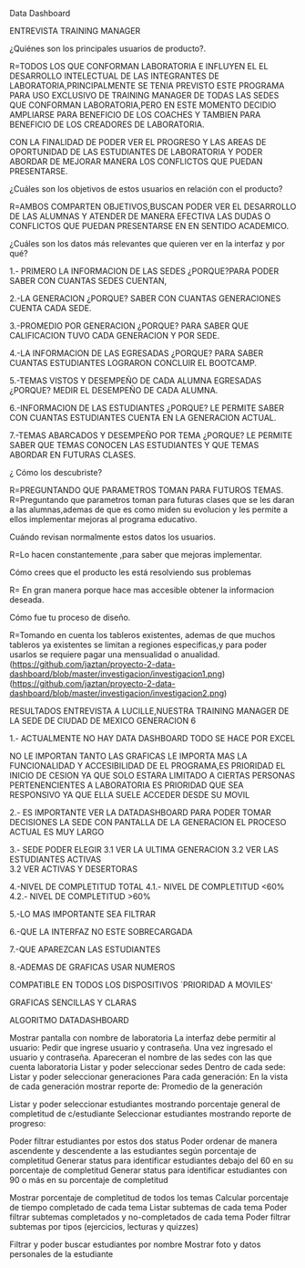 Data Dashboard

ENTREVISTA TRAINING MANAGER

¿Quiénes son los principales usuarios de producto?.

R=TODOS LOS QUE CONFORMAN LABORATORIA  E INFLUYEN EL EL DESARROLLO INTELECTUAL
DE LAS INTEGRANTES DE LABORATORIA,PRINCIPALMENTE SE TENIA PREVISTO
ESTE PROGRAMA PARA USO EXCLUSIVO DE TRAINING MANAGER DE TODAS LAS SEDES 
QUE CONFORMAN LABORATORIA,PERO EN ESTE MOMENTO DECIDIO AMPLIARSE
PARA BENEFICIO DE LOS COACHES  Y TAMBIEN PARA BENEFICIO DE LOS CREADORES DE LABORATORIA.

CON LA FINALIDAD DE PODER VER EL PROGRESO Y LAS AREAS DE OPORTUNIDAD DE LAS 
ESTUDIANTES DE LABORATORIA Y PODER ABORDAR DE MEJORAR MANERA LOS CONFLICTOS QUE PUEDAN
PRESENTARSE.

¿Cuáles son los objetivos de estos usuarios en relación con el producto?

R=AMBOS COMPARTEN OBJETIVOS,BUSCAN PODER VER EL DESARROLLO DE LAS ALUMNAS 
Y ATENDER DE MANERA EFECTIVA LAS DUDAS O CONFLICTOS QUE PUEDAN PRESENTARSE 
EN EN SENTIDO ACADEMICO. 

¿Cuáles son los datos más relevantes que quieren ver en la interfaz y
por qué?

1.- PRIMERO LA INFORMACION DE LAS SEDES
 ¿PORQUE?PARA PODER SABER CON CUANTAS SEDES CUENTAN,

2.-LA GENERACION 
¿PORQUE? SABER CON CUANTAS GENERACIONES CUENTA CADA SEDE.

3.-PROMEDIO POR GENERACION 
¿PORQUE? PARA SABER QUE CALIFICACION TUVO CADA GENERACION Y POR SEDE.

4.-LA INFORMACION DE LAS EGRESADAS
 ¿PORQUE? PARA SABER CUANTAS  ESTUDIANTES LOGRARON CONCLUIR EL BOOTCAMP.

5.-TEMAS VISTOS Y DESEMPEÑO DE CADA ALUMNA EGRESADAS 
¿PORQUE? MEDIR EL DESEMPEÑO DE CADA ALUMNA.

6.-INFORMACION DE LAS ESTUDIANTES
 ¿PORQUE? LE PERMITE SABER CON CUANTAS ESTUDIANTES CUENTA EN LA GENERACION ACTUAL.

7.-TEMAS ABARCADOS Y DESEMPEÑO POR TEMA 
¿PORQUE? LE PERMITE SABER QUE TEMAS CONOCEN LAS ESTUDIANTES
 Y QUE TEMAS ABORDAR EN FUTURAS CLASES.


¿ Cómo los descubriste?

R=PREGUNTANDO QUE PARAMETROS TOMAN PARA FUTUROS TEMAS.
R=Preguntando que parametros toman para futuras clases que se les daran a las alumnas,ademas de que es como miden su evolucion y les permite a ellos implementar mejoras al programa educativo.


Cuándo revisan normalmente estos datos los usuarios.

R=Lo hacen constantemente ,para saber que mejoras implementar.

Cómo crees que el producto les está resolviendo sus problemas

R= En gran manera porque hace mas accesible obtener la informacion deseada.

Cómo fue tu proceso de diseño.

R=Tomando en cuenta los tableros existentes, ademas de que muchos tableros ya existentes se limitan a regiones especificas,y para poder usarlos se requiere pagar una mensualidad o anualidad. 
 (https://github.com/jaztan/proyecto-2-data-dashboard/blob/master/investigacion/investigacion1.png)
 (https://github.com/jaztan/proyecto-2-data-dashboard/blob/master/investigacion/investigacion2.png)


RESULTADOS ENTREVISTA A LUCILLE,NUESTRA TRAINING MANAGER DE LA SEDE DE CIUDAD DE MEXICO GENERACION 6

1.- ACTUALMENTE NO HAY DATA DASHBOARD TODO SE HACE POR EXCEL 

NO LE IMPORTAN TANTO LAS GRAFICAS LE IMPORTA MAS LA FUNCIONALIDAD 
Y ACCESIBILIDAD DE EL PROGRAMA,ES PRIORIDAD EL INICIO DE CESION 
YA QUE SOLO ESTARA LIMITADO A CIERTAS PERSONAS PERTENENCIENTES A LABORATORIA
ES PRIORIDAD QUE SEA RESPONSIVO  YA QUE ELLA SUELE ACCEDER DESDE SU MOVIL

2.- ES IMPORTANTE VER LA DATADASHBOARD PARA PODER TOMAR DECISIONES
LA SEDE  CON PANTALLA DE LA GENERACION
 EL PROCESO ACTUAL ES MUY LARGO 


 3.- SEDE PODER ELEGIR 
 3.1 VER LA ULTIMA GENERACION
 3.2 VER LAS ESTUDIANTES ACTIVAS  
 3.2 VER ACTIVAS Y DESERTORAS
 
 4.-NIVEL DE COMPLETITUD TOTAL
 4.1.- NIVEL DE COMPLETITUD <60%
 4.2.- NIVEL DE COMPLETITUD >60%

5.-LO MAS IMPORTANTE SEA FILTRAR

6.-QUE LA INTERFAZ NO ESTE SOBRECARGADA

7.-QUE APAREZCAN LAS ESTUDIANTES

8.-ADEMAS DE GRAFICAS USAR NUMEROS

COMPATIBLE EN TODOS LOS DISPOSITIVOS ´PRIORIDAD A MOVILES'


GRAFICAS SENCILLAS Y CLARAS

ALGORITMO DATADASHBOARD

Mostrar pantalla con nombre de laboratoria
La interfaz debe permitir al usuario:
Pedir que ingrese usuario y contraseña.
Una vez ingresado el usuario y contraseña.
Apareceran el nombre de  las sedes con las que cuenta laboratoria
Listar y poder seleccionar sedes
Dentro de cada sede:
Listar y poder seleccionar generaciones
Para cada generación:
En la vista de cada generación mostrar reporte de:
Promedio de la generación


Listar y poder seleccionar estudiantes mostrando porcentaje general de completitud de c/estudiante
Seleccionar estudiantes mostrando reporte de progreso:

Poder filtrar estudiantes por estos dos status
Poder ordenar de manera ascendente y descendente a las estudiantes según porcentaje de completitud
Generar status para identificar estudiantes debajo del 60 en su porcentaje de completitud
Generar status para identificar estudiantes con 90 o más en su porcentaje de completitud


Mostrar porcentaje de completitud de todos los temas
Calcular porcentaje de tiempo completado de cada tema
Listar subtemas de cada tema
Poder filtrar subtemas completados y no-completados de cada tema
Poder filtrar subtemas por tipos (ejercicios, lecturas y quizzes)

Filtrar y poder buscar estudiantes por nombre
Mostrar foto y datos personales de la estudiante


